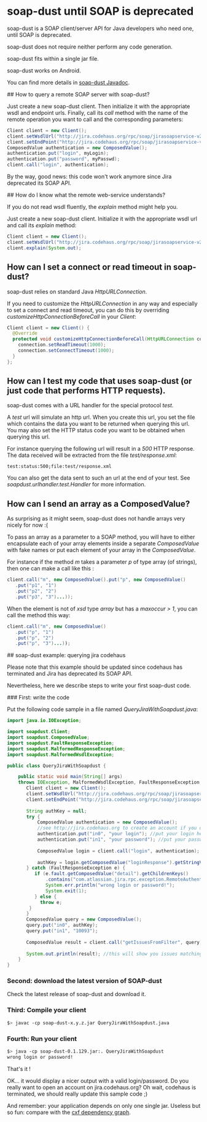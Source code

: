 # soap-dust until SOAP is deprecated

soap-dust is a SOAP client/server API for Java developers who need one, until SOAP is deprecated.

soap-dust does not require neither perform any code generation.

soap-dust fits within a single jar file.

soap-dust works on Android.

You can find more details in [soap-dust Javadoc](http://pgrange.github.io/soap-dust/api/).

## How to query a remote SOAP server with soap-dust?

Just create a new soap-dust client. Then initialize it with the appropriate wsdl and endpoint urls. Finally, call its *call* method with the name of the remote operation you want to call and the corresponding parameters:

```java
Client client = new Client();
client.setWsdlUrl("http://jira.codehaus.org/rpc/soap/jirasoapservice-v2?wsdl");
client.setEndPoint("http://jira.codehaus.org/rpc/soap/jirasoapservice-v2");
ComposedValue authentication = new ComposedValue();
authentication.put("login", myLogin);
authentication.put("password", myPasswd);
client.call("login", authentication);
```

By the way, good news: this code won't work anymore since Jira deprecated its SOAP API.
    
## How do I know what the remote web-service understands?

If you do not read wsdl fluently, the *explain* method might help you.

Just create a new soap-dust client. Initialize it with the appropriate wsdl url and call its *explain* method:

```java
Client client = new Client();
client.setWsdlUrl("http://jira.codehaus.org/rpc/soap/jirasoapservice-v2?wsdl");
client.explain(System.out);
```
    
## How can I set a connect or read timeout in soap-dust?

soap-dust relies on standard Java *HttpURLConnection*.

If you need to customize the *HttpURLConnection* in any way and especially to set a connect and read timeout, you can do this by overriding *customizeHttpConnectionBeforeCall* in your *Client*:

```java
Client client = new Client() {
  @Override
  protected void customizeHttpConnectionBeforeCall(HttpURLConnection connection) {
    connection.setReadTimeout(1000);
    connection.setConnectTimeout(1000);
  }
};
```
    
## How can I test my code that uses soap-dust (or just code that performs HTTP requests).

soap-dust comes with a URL handler for the special protocol *test*.

A *test* url will simulate an http url. When you create this url, you set the file which contains the data you want to be returned when querying this url. You may also set the HTTP status code you want to be obtained when querying this url.

For instance querying the following url will result in a *500* HTTP response. The data received will be extracted from the file *test/response.xml*:

```
test:status:500;file:test/response.xml
```
  
You can also get the data sent to such an url at the end of your test. See *soapdust.urlhandler.test.Handler* for more information.

## How can I send an array as a ComposedValue?

As surprising as it might seem, soap-dust does not handle arrays very nicely for now :( 

To pass an array as a parameter to a SOAP method, you will have to either encapsulate each of your array elements inside a separate *ComposedValue* with fake names or put each element of your array in the *ComposedValue*.

For instance if the method *m* takes a parameter *p* of type array (of strings), then one can make a call like this :

```java
client.call("m", new ComposedValue().put("p", new ComposedValue()
   .put("p1", "1")
   .put("p2", "2")
   .put("p3", "3")...));
```
                
When the element is not of *xsd* type *array* but has a *maxoccur > 1*, you can call the method this way:


```java
client.call("m", new ComposedValue()
   .put("p", "1")
   .put("p", "2")
   .put("p", "3")...));
```

## soap-dust example: querying jira codehaus

Please note that this example should be updated since codehaus has terminated and Jira has deprecated its SOAP API.

Nevertheless, here we describe steps to write your first soap-dust code.

### First: write the code

Put the following code sample in a file named *QueryJiraWithSoapdust.java*:

```java
import java.io.IOException;

import soapdust.Client;
import soapdust.ComposedValue;
import soapdust.FaultResponseException;
import soapdust.MalformedResponseException;
import soapdust.MalformedWsdlException;

public class QueryJiraWithSoapdust {

    public static void main(String[] args) 
    throws IOException, MalformedWsdlException, FaultResponseException, MalformedResponseException {
       Client client = new Client();
       client.setWsdlUrl("http://jira.codehaus.org/rpc/soap/jirasoapservice-v2?wsdl");
       client.setEndPoint("http://jira.codehaus.org/rpc/soap/jirasoapservice-v2");
       
       String authKey = null;
       try {
           ComposedValue authentication = new ComposedValue();
           //see http://jira.codehaus.org to create an account if you dare.
           authentication.put("in0", "your login"); //put your login here
           authentication.put("in1", "your password"); //put your password here
       
           ComposedValue login = client.call("login", authentication);
       
           authKey = login.getComposedValue("loginResponse").getStringValue("loginReturn");
       } catch (FaultResponseException e) {
          if (e.fault.getComposedValue("detail").getChildrenKeys()
              .contains("com.atlassian.jira.rpc.exception.RemoteAuthenticationException")) {
              System.err.println("wrong login or password!");
              System.exit(1);
          } else {
            throw e;
        }
       }
       ComposedValue query = new ComposedValue();
       query.put("in0", authKey);
       query.put("in1", "10093");
       
       ComposedValue result = client.call("getIssuesFromFilter", query);
       
       System.out.println(result); //this will show you issues matching jira filter 10093
    }
}
```

### Second: download the latest version of SOAP-dust

Check the latest release of soap-dust and download it.

### Third: Compile your client

```bash
$> javac -cp soap-dust-x.y.z.jar QueryJiraWithSoapdust.java
```

### Fourth: Run your client

```bash
$> java -cp soap-dust-0.1.129.jar:. QueryJiraWithSoapdust
wrong login or password!
```

That's it !

OK... it would display a nicer output with a valid login/password. Do you really want to open an account on jira.codehaus.org? Oh wait, codehaus is terminated, we should really update this sample code ;)

And remember: your application depends on only one single jar. Useless but so fun: compare with the [cxf dependency graph](http://cxf.apache.org/docs/cxf-dependency-graphs.html).

